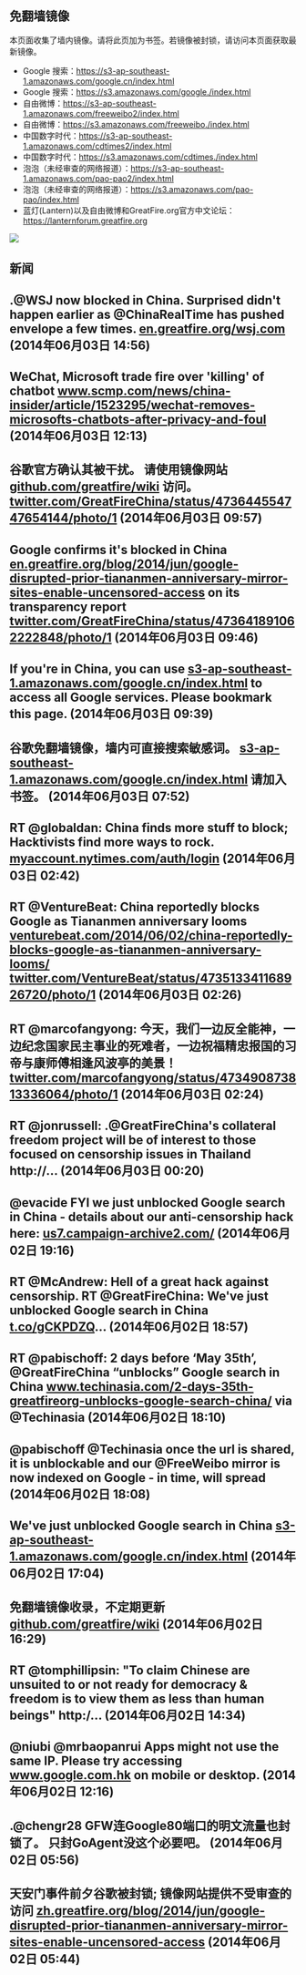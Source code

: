 ## 免翻墙镜像
本页面收集了墙内镜像。请将此页加为书签。若镜像被封锁，请访问本页面获取最新镜像。
* Google 搜索：https://s3-ap-southeast-1.amazonaws.com/google.cn/index.html
* Google 搜索：https://s3.amazonaws.com/google./index.html    
* 自由微博：https://s3-ap-southeast-1.amazonaws.com/freeweibo2/index.html
* 自由微博：https://s3.amazonaws.com/freeweibo./index.html
* 中国数字时代：https://s3-ap-southeast-1.amazonaws.com/cdtimes2/index.html
* 中国数字时代：https://s3.amazonaws.com/cdtimes./index.html
* 泡泡（未经审查的网络报道）：https://s3-ap-southeast-1.amazonaws.com/pao-pao2/index.html
* 泡泡（未经审查的网络报道）：https://s3.amazonaws.com/pao-pao/index.html
* 蓝灯(Lantern)以及自由微博和GreatFire.org官方中文论坛：https://lanternforum.greatfire.org

<img src="https://raw.githubusercontent.com/greatfire/z/master/logos.gif" />

## 新闻
.@WSJ now blocked in China. Surprised didn't happen earlier as @ChinaRealTime has pushed envelope a few times. <a href="https://en.greatfire.org/wsj.com">en.greatfire.org/wsj.com</a> (2014年06月03日 14:56)
 ---
WeChat, Microsoft trade fire over 'killing' of chatbot <a href="http://www.scmp.com/news/china-insider/article/1523295/wechat-removes-microsofts-chatbots-after-privacy-and-foul">www.scmp.com/news/china-insider/article/1523295/wechat-removes-microsofts-chatbots-after-privacy-and-foul</a> (2014年06月03日 12:13)
 ---
谷歌官方确认其被干扰。 请使用镜像网站 <a href="https://github.com/greatfire/wiki">github.com/greatfire/wiki</a> 访问。 <a href="https://twitter.com/GreatFireChina/status/473644554747654144/photo/1">twitter.com/GreatFireChina/status/473644554747654144/photo/1</a> (2014年06月03日 09:57)
 ---
Google confirms it's blocked in China <a href="https://en.greatfire.org/blog/2014/jun/google-disrupted-prior-tiananmen-anniversary-mirror-sites-enable-uncensored-access">en.greatfire.org/blog/2014/jun/google-disrupted-prior-tiananmen-anniversary-mirror-sites-enable-uncensored-access</a> on its transparency report <a href="https://twitter.com/GreatFireChina/status/473641891062222848/photo/1">twitter.com/GreatFireChina/status/473641891062222848/photo/1</a> (2014年06月03日 09:46)
 ---
If you're in China, you can use <a href="https://s3-ap-southeast-1.amazonaws.com/google.cn/index.html">s3-ap-southeast-1.amazonaws.com/google.cn/index.html</a> to access all Google services. Please bookmark this page. (2014年06月03日 09:39)
 ---
谷歌免翻墙镜像，墙内可直接搜索敏感词。  <a href="https://s3-ap-southeast-1.amazonaws.com/google.cn/index.html">s3-ap-southeast-1.amazonaws.com/google.cn/index.html</a> 请加入书签。 (2014年06月03日 07:52)
 ---
RT @globaldan: China finds more stuff to block; Hacktivists find more ways to rock. <a href="https://myaccount.nytimes.com/auth/login?URI=http%3A%2F%2Fwww.nytimes.com%2F2014%2F06%2F03%2Fbusiness%2Fchinas-battle-against-google-heats-up.html%3F_r%3D5&REFUSE_COOKIE_ERROR=SHOW_ERROR">myaccount.nytimes.com/auth/login</a> (2014年06月03日 02:42)
 ---
RT @VentureBeat: China reportedly blocks Google as Tiananmen anniversary looms <a href="http://venturebeat.com/2014/06/02/china-reportedly-blocks-google-as-tiananmen-anniversary-looms/">venturebeat.com/2014/06/02/china-reportedly-blocks-google-as-tiananmen-anniversary-looms/</a> <a href="https://twitter.com/VentureBeat/status/473513341168926720/photo/1">twitter.com/VentureBeat/status/473513341168926720/photo/1</a> (2014年06月03日 02:26)
 ---
RT @marcofangyong: 今天，我们一边反全能神，一边纪念国家民主事业的死难者，一边祝福精忠报国的习帝与康师傅相逢风波亭的美景！ <a href="https://twitter.com/marcofangyong/status/473490873813336064/photo/1">twitter.com/marcofangyong/status/473490873813336064/photo/1</a> (2014年06月03日 02:24)
 ---
RT @jonrussell: .@GreatFireChina's collateral freedom project will be of interest to those focused on censorship issues in Thailand http://… (2014年06月03日 00:20)
 ---
@evacide FYI we just unblocked Google search in China - details about our anti-censorship hack here: <a href="http://us7.campaign-archive2.com/?u=854fca58782082e0cbdf204a0&id=6f3dda1ae7&e=326c493581">us7.campaign-archive2.com/</a> (2014年06月02日 19:16)
 ---
RT @McAndrew: Hell of a great hack against censorship. RT @GreatFireChina: We've just unblocked Google search in China <a href="https://t.co/gCKPDZQ">t.co/gCKPDZQ</a>… (2014年06月02日 18:57)
 ---
RT @pabischoff: 2 days before ‘May 35th’, @GreatFireChina “unblocks” Google search in China <a href="http://www.techinasia.com/2-days-35th-greatfireorg-unblocks-google-search-china/">www.techinasia.com/2-days-35th-greatfireorg-unblocks-google-search-china/</a> via @Techinasia (2014年06月02日 18:10)
 ---
@pabischoff @Techinasia once the url is shared, it is unblockable and our @FreeWeibo mirror is now indexed on Google - in time, will spread (2014年06月02日 18:08)
 ---
We've just unblocked Google search in China <a href="https://s3-ap-southeast-1.amazonaws.com/google.cn/index.html">s3-ap-southeast-1.amazonaws.com/google.cn/index.html</a> (2014年06月02日 17:04)
 ---
免翻墙镜像收录，不定期更新 <a href="https://github.com/greatfire/wiki">github.com/greatfire/wiki</a> (2014年06月02日 16:29)
 ---
RT @tomphillipsin: "To claim Chinese are unsuited to or not ready for democracy &amp; freedom is to view them as less than human beings" http:/… (2014年06月02日 14:34)
 ---
@niubi @mrbaopanrui Apps might not use the same IP. Please try accessing <a href="http://www.google.com.hk">www.google.com.hk</a> on mobile or desktop. (2014年06月02日 12:16)
 ---
.@chengr28 GFW连Google80端口的明文流量也封锁了。 只封GoAgent没这个必要吧。 (2014年06月02日 05:56)
 ---
天安门事件前夕谷歌被封锁; 镜像网站提供不受审查的访问 <a href="https://zh.greatfire.org/blog/2014/jun/google-disrupted-prior-tiananmen-anniversary-mirror-sites-enable-uncensored-access">zh.greatfire.org/blog/2014/jun/google-disrupted-prior-tiananmen-anniversary-mirror-sites-enable-uncensored-access</a> (2014年06月02日 05:44)
 ---
